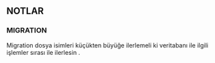 ## NOTLAR

### MIGRATION

Migration dosya isimleri küçükten büyüğe ilerlemeli ki veritabanı ile ilgili işlemler sırası ile ilerlesin .